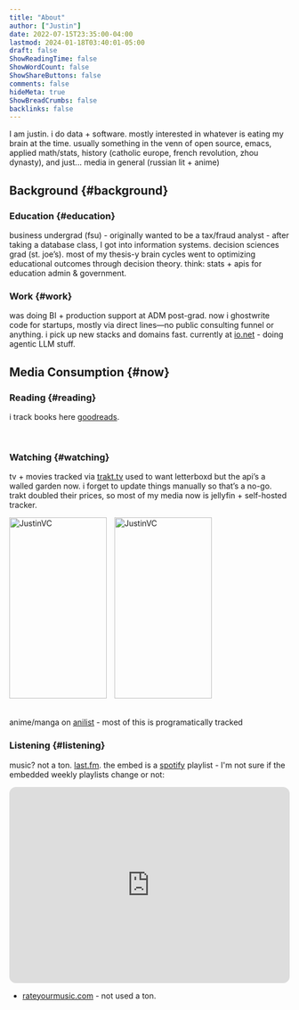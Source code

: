 ```yaml
---
title: "About"
author: ["Justin"]
date: 2022-07-15T23:35:00-04:00
lastmod: 2024-01-18T03:40:01-05:00
draft: false
ShowReadingTime: false
ShowWordCount: false
ShowShareButtons: false
comments: false
hideMeta: true
ShowBreadCrumbs: false
backlinks: false
---
```


I am justin. i do data + software. mostly interested in whatever is eating my brain at the time. usually something in the venn of open source, emacs, applied math/stats, history (catholic europe, french revolution, zhou dynasty), and just... media in general (russian lit + anime)

<section class="outline-1nil">

## Background {#background}


<div class="outline-2nil">

### Education {#education}

business undergrad (fsu) - originally wanted to be a tax/fraud analyst - after taking a database class, I got into information systems. decision sciences grad (st. joe’s). most of my thesis-y brain cycles went to optimizing educational outcomes through decision theory. think: stats + apis for education admin & government.

### Work {#work}

was doing BI + production support at ADM post-grad. now i ghostwrite code for startups, mostly via direct lines—no public consulting funnel or anything. i pick up new stacks and domains fast. currently at [io.net](https://io.net) - doing agentic LLM stuff.

<div class="outline-2nil">

</div>

</div>

</section>

<section class="outline-1nil">

## Media Consumption {#now}

<div class="outline-2nil">

### Reading {#reading}

i track books here [goodreads](https://www.goodreads.com/brickfrog).

<div class="now-content-box">
<script src="https://www.goodreads.com/review/grid_widget/46714580.Justin's%20bookshelf:%20currently-reading?cover_size=medium&hide_link=true&hide_title=true&num_books=25&order=d&shelf=currently-reading&sort=date_read&widget_id=1674169459" type="text/javascript"></script>
</div><br>

</div>

<div class="outline-2nil">

### Watching {#watching}

tv + movies tracked via [trakt.tv](https://trakt.tv/users/justinvc) used to want letterboxd but the api’s a walled garden now. i forget to update things manually so that’s a no-go. trakt doubled their prices, so most of my media now is jellyfin + self-hosted tracker.

<div class="movie_container">
  <img width="175" height="325" alt="JustinVC" src="https://widgets.trakt.tv/users/8eddcd2112f27c92ab4c9835efb9c787/watched/poster@2x.jpg?type=episode" />
  <img width="175" height="325" alt="JustinVC" src="https://widgets.trakt.tv/users/8eddcd2112f27c92ab4c9835efb9c787/watched/poster@2x.jpg?type=movie" />
</div><br>

anime/manga on [anilist](https://anilist.co/user/brickfrog/) - most of this is programatically tracked

<script src="/js/anilist-card.js"></script>
<div id="anilist-card-container"></div>
</div>

<div class="outline-2nil">

### Listening {#listening}

music? not a ton. [last.fm](https://www.last.fm/user/justinvc). the embed is a [spotify](https://open.spotify.com/user/1cvou29st17ac3qu1hzhnq7fw?si=9f1a873775c44bb6) playlist - I'm not sure if the embedded weekly playlists change or not:

<iframe data-testid="embed-iframe" style="border-radius:12px" src="https://open.spotify.com/embed/playlist/37i9dQZEVXcW4K5CdbofIl?utm_source=generator&theme=0" width="100%" height="352" frameBorder="0" allowfullscreen="" allow="autoplay; clipboard-write; encrypted-media; fullscreen; picture-in-picture" loading="lazy"></iframe>

- [rateyourmusic.com](https://rateyourmusic.com/~justinvc) - not used a ton.

</div>
</section>

<style>

img {
          display: inline-block;
          margin-right: 10px;
          align-items: center;
}

#google-doc-container .table {
    display: none;
}
</style>
